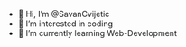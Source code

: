 - 👋 Hi, I’m @SavanCvijetic
- 👀 I’m interested in coding
- 📗 I’m currently learning Web-Development


<!---
SavanCvijetic/SavanCvijetic is a ✨ special ✨ repository because its `README.md` (this file) appears on your GitHub profile.
You can click the Preview link to take a look at your changes.
--->
